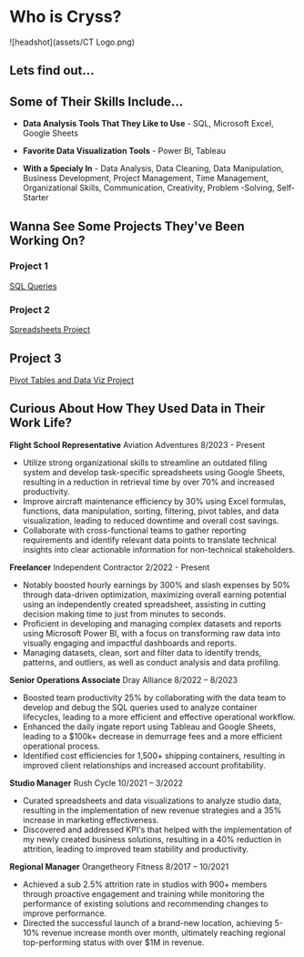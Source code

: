 # Who is Cryss?
![headshot](assets/CT Logo.png)

## Lets find out...




## Some of Their Skills Include...
- **Data Analysis Tools That They Like to Use** - SQL, Microsoft Excel, Google Sheets

- **Favorite Data Visualization Tools** - Power BI, Tableau

- **With a Specialy In** - Data Analysis, Data Cleaning, Data Manipulation, Business Development, Project Management, Time Management, Organizational Skills, Communication, Creativity, Problem -Solving, Self-Starter





## Wanna See Some Projects They've Been Working On?

### Project 1

[SQL Queries](https://github.com/thompsoncryss/sql_queries)

### Project 2

[Spreadsheets Project](https://www.canva.com/design/DAF1g2IamvM/wlRMGRoBhLf4IF9nNhmu4A/view?utm_content=DAF1g2IamvM&utm_campaign=designshare&utm_medium=link&utm_source=editor)

## Project 3

[Pivot Tables and Data Viz Project](https://www.canva.com/design/DAF0cS-bf30/tyWczdiNSIeXqxQ44c26Pg/view?utm_content=DAF0cS-bf30&utm_campaign=designshare&utm_medium=link&utm_source=editor)





## Curious About How They Used Data in Their Work Life?
**Flight School Representative**
Aviation Adventures	8/2023 - Present 
- Utilize strong organizational skills to streamline an outdated filing system and develop task-specific spreadsheets using Google Sheets, resulting in a reduction in retrieval time by over 70% and increased productivity.
- Improve aircraft maintenance efficiency by 30% using Excel formulas, functions, data manipulation, sorting, filtering, pivot tables, and data visualization, leading to reduced downtime and overall cost savings.
- Collaborate with cross-functional teams to gather reporting requirements and identify relevant data points to translate technical insights into clear actionable information for non-technical stakeholders.


**Freelancer**
Independent Contractor	2/2022 - Present  
- Notably boosted hourly earnings by 300% and slash expenses by 50% through data-driven optimization, maximizing overall earning potential using an independently created spreadsheet, assisting in cutting decision making time to just from minutes to seconds.
- Proficient in developing and managing complex datasets and reports using Microsoft Power BI, with a focus on transforming raw data into visually engaging and impactful dashboards and reports.
- Managing datasets, clean, sort and filter data to identify trends, patterns, and outliers, as well as conduct analysis and data profiling.


**Senior Operations Associate**
Dray Alliance	8/2022 – 8/2023 
- Boosted team productivity 25% by collaborating with the data team to develop and debug the SQL queries used to analyze container lifecycles, leading to a more efficient and effective operational workflow.
- Enhanced the daily ingate report using Tableau and Google Sheets, leading to a $100k+ decrease in demurrage fees and a more efficient operational process.
- Identified cost efficiencies for 1,500+ shipping containers, resulting in improved client relationships and increased account profitability.


**Studio Manager**
Rush Cycle	10/2021 – 3/2022 
- Curated spreadsheets and data visualizations to analyze studio data, resulting in the implementation of new revenue strategies and a 35% increase in marketing effectiveness.
- Discovered and addressed KPI's that helped with the implementation of my newly created business solutions, resulting in a 40% reduction in attrition, leading to improved team stability and productivity.


**Regional Manager**
Orangetheory Fitness	8/2017 – 10/2021 
- Achieved a sub 2.5% attrition rate in studios with 900+ members through proactive engagement and training while monitoring the performance of existing solutions and recommending changes to improve performance.
- Directed the successful launch of a brand-new location, achieving 5-10% revenue increase month over month, ultimately reaching regional top-performing status with over $1M in revenue.
